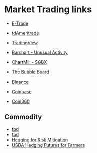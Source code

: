 # Market Trading links

- [E-Trade](http://etrade.com/)
- [tdAmeritrade](https://www.tdameritrade.com/)
- [TradingView](https://www.tradingview.com/)
- [Barchart - Unusual Activity](https://www.barchart.com/options/unusual-activity/stocks)

- [ChartMill - SGBX](https://www.chartmill.com/stock/quote/SGBX/technical-analysis?utm_source=stocktwits&utm_medium=TA&utm_content=SGBX&utm_campaign=social_tracking)

- [The Bubble Board](https://thebubbleboard.com/)
- [Binance](https://www.binance.com/en)
- [Coinbase](https://www.coinbase.com/)
- [Coin360](https://coin360.com/)

## Commodity
- [tbd]()
- [tbd]()
- [Hedging for Risk Mitigation](https://www.agriculture.com/news/business/why-farmers-should-have-a-hedging-strategy)
- [USDA Hedging Futures for Farmers](https://www.ers.usda.gov/webdocs/publications/40946/51066_aer774h.pdf?v=0)
